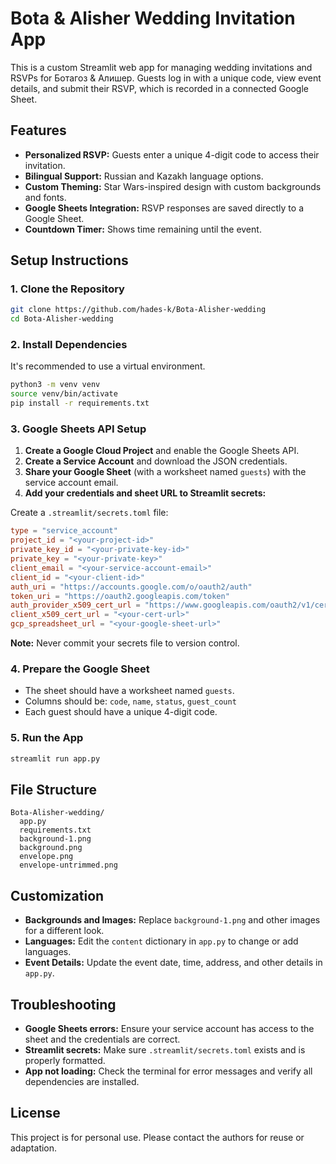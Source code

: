 # Bota & Alisher Wedding Invitation App

This is a custom Streamlit web app for managing wedding invitations and RSVPs for Ботагоз & Алишер. Guests log in with a unique code, view event details, and submit their RSVP, which is recorded in a connected Google Sheet.

## Features

- **Personalized RSVP:** Guests enter a unique 4-digit code to access their invitation.
- **Bilingual Support:** Russian and Kazakh language options.
- **Custom Theming:** Star Wars-inspired design with custom backgrounds and fonts.
- **Google Sheets Integration:** RSVP responses are saved directly to a Google Sheet.
- **Countdown Timer:** Shows time remaining until the event.

## Setup Instructions

### 1. Clone the Repository

```bash
git clone https://github.com/hades-k/Bota-Alisher-wedding
cd Bota-Alisher-wedding
```

### 2. Install Dependencies

It's recommended to use a virtual environment.

```bash
python3 -m venv venv
source venv/bin/activate
pip install -r requirements.txt
```

### 3. Google Sheets API Setup

1. **Create a Google Cloud Project** and enable the Google Sheets API.
2. **Create a Service Account** and download the JSON credentials.
3. **Share your Google Sheet** (with a worksheet named `guests`) with the service account email.
4. **Add your credentials and sheet URL to Streamlit secrets:**

Create a `.streamlit/secrets.toml` file:

```toml
type = "service_account"
project_id = "<your-project-id>"
private_key_id = "<your-private-key-id>"
private_key = "<your-private-key>"
client_email = "<your-service-account-email>"
client_id = "<your-client-id>"
auth_uri = "https://accounts.google.com/o/oauth2/auth"
token_uri = "https://oauth2.googleapis.com/token"
auth_provider_x509_cert_url = "https://www.googleapis.com/oauth2/v1/certs"
client_x509_cert_url = "<your-cert-url>"
gcp_spreadsheet_url = "<your-google-sheet-url>"
```

**Note:** Never commit your secrets file to version control.

### 4. Prepare the Google Sheet

- The sheet should have a worksheet named `guests`.
- Columns should be: `code`, `name`, `status`, `guest_count`
- Each guest should have a unique 4-digit code.

### 5. Run the App

```bash
streamlit run app.py
```

## File Structure

```
Bota-Alisher-wedding/
  app.py
  requirements.txt
  background-1.png
  background.png
  envelope.png
  envelope-untrimmed.png
```

## Customization

- **Backgrounds and Images:** Replace `background-1.png` and other images for a different look.
- **Languages:** Edit the `content` dictionary in `app.py` to change or add languages.
- **Event Details:** Update the event date, time, address, and other details in `app.py`.

## Troubleshooting

- **Google Sheets errors:** Ensure your service account has access to the sheet and the credentials are correct.
- **Streamlit secrets:** Make sure `.streamlit/secrets.toml` exists and is properly formatted.
- **App not loading:** Check the terminal for error messages and verify all dependencies are installed.

## License

This project is for personal use. Please contact the authors for reuse or adaptation. 
